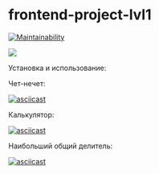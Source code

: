 # frontend-project-lvl1

[![Maintainability](https://api.codeclimate.com/v1/badges/68ff4a20fe294c5ed261/maintainability)](https://codeclimate.com/github/Vasya231/frontend-project-lvl1/maintainability)

![](https://github.com/Vasya231/frontend-project-lvl1/workflows/CI/badge.svg)

Установка и использование:


Чет-нечет:

[![asciicast](https://asciinema.org/a/2si0HDgfJ6OJK2HqwgYD3hVsn.svg)](https://asciinema.org/a/2si0HDgfJ6OJK2HqwgYD3hVsn)

Калькулятор:

[![asciicast](https://asciinema.org/a/gGq9Y9VbduMLVGdFjgfFuT35Y.svg)](https://asciinema.org/a/gGq9Y9VbduMLVGdFjgfFuT35Y)

Наибольший общий делитель:

[![asciicast](https://asciinema.org/a/dHgEg6GIEWuxBUHre4TCbGm5e.svg)](https://asciinema.org/a/dHgEg6GIEWuxBUHre4TCbGm5e)
